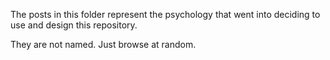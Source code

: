 The posts in this folder represent the psychology that went into
deciding to use and design this repository.

They are not named. Just browse at random.
